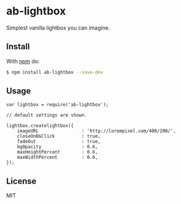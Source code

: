 # ab-lightbox

Simplest vanilla lightbox you can imagine.

## Install

With [npm](http://npmjs.org) do:

```bash
$ npm install ab-lightbox --save-dev
```

## Usage
	
	var lightbox = require('ab-lightbox');
	
	// default settings are shown.

	lightbox.createlightbox({
		imageURL 				: 'http://lorempixel.com/400/200/',
		closeOnBGClick 			: true,
		fadeOut					: true,
		bgOpacity				: 0.6,
		maxHeightPercent		: 0.6,
		maxWidthPercent			: 0.6,
	});

## License

MIT
